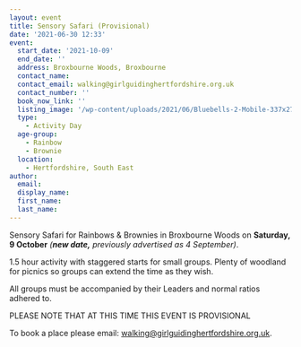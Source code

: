 ```yaml
---
layout: event
title: Sensory Safari (Provisional)
date: '2021-06-30 12:33'
event:
  start_date: '2021-10-09'
  end_date: ''
  address: Broxbourne Woods, Broxbourne
  contact_name: 
  contact_email: walking@girlguidinghertfordshire.org.uk
  contact_number: ''
  book_now_link: ''
  listing_image: '/wp-content/uploads/2021/06/Bluebells-2-Mobile-337x273.jpg'
  type: 
    - Activity Day
  age-group: 
    - Rainbow
    - Brownie
  location: 
    - Hertfordshire, South East
author:
  email: 
  display_name: 
  first_name: 
  last_name: 
---
```

Sensory Safari for Rainbows &amp; Brownies in Broxbourne Woods on <strong>Saturday, 9 October</strong> _(**new date,** previously advertised as 4 September)_.

1.5 hour activity with staggered starts for small groups. Plenty of woodland for picnics so groups can extend the time as they wish.

All groups must be accompanied by their Leaders and normal ratios adhered to.

PLEASE NOTE THAT AT THIS TIME THIS EVENT IS PROVISIONAL

To book a place please email: <a href="mailto:walking@girlguidinghertfordshire.org.uk">walking@girlguidinghertfordshire.org.uk</a>.
